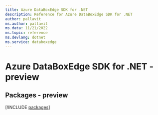 ```yaml
---
title: Azure DataBoxEdge SDK for .NET
description: Reference for Azure DataBoxEdge SDK for .NET
author: pallavit
ms.author: pallavit
ms.data: 11/21/2022
ms.topic: reference
ms.devlang: dotnet
ms.service: databoxedge
---
```

# Azure DataBoxEdge SDK for .NET - preview
## Packages - preview
[!INCLUDE [packages](databoxedge-index.md)]